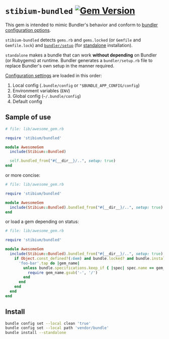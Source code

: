 # ``stibium-bundled`` [![Gem Version](https://badge.fury.io/rb/stibium-bundled.svg)][rubygems:stibium-bundled]

This gem is intended to mimic Bundler's behavior and conform to [bundler configuration options][bundler:config].

``stibium-bundled`` detects ``gems.rb`` and ``gems.locked``
(or ``Gemfile`` and ``Gemfile.lock``)
and [``bundler/setup``][bundler:setup] (for [standalone][man:install#options] installation).

``standalone`` makes a bundle that can work __without depending__ on Bundler (or Rubygems) at runtime. Bundler generates
a ``bundler/setup.rb`` file to replace Bundler's own setup in the manner required.

[Configuration settings][bundler:config] are loaded in this order:

1. Local config (``.bundle/config`` or ``"$BUNDLE_APP_CONFIG/config``)
2. Environment variables (``ENV``)
3. Global config (``~/.bundle/config``)
4. Default config

## Sample of use

```ruby
# file: lib/awesome_gem.rb

require 'stibium/bundled'

module AwesomeGem
  include(Stibium::Bundled)

  self.bundled_from("#{__dir__}/..", setup: true)
end
```

or more concise:

```ruby
# file: lib/awesome_gem.rb

require 'stibium/bundled'

module AwesomeGem
  include(Stibium::Bundled).bundled_from("#{__dir__}/..", setup: true)
end
```

or load a gem depending on status:

```ruby
# file: lib/awesome_gem.rb

require 'stibium/bundled'

module AwesomeGem
  include(Stibium::Bundled).bundled_from("#{__dir__}/..", setup: true) do |bundle|
    if Object.const_defined?(:Gem) and bundle.locked? and bundle.installed?
      'foo-bar'.tap do |gem_name|
        unless bundle.specifications.keep_if { |spec| spec.name == gem_name }.empty?
          require gem_name.gsub('-', '/')
        end
      end
    end
  end
end
```

## Install

```sh
bundle config set --local clean 'true'
bundle config set --local path 'vendor/bundle'
bundle install --standalone
```

<!-- hyperlinks -->

[rubygems:stibium-bundled]: https://rubygems.org/gems/stibium-bundled
[bundler:config]: https://bundler.io/v2.2/bundle_config.html
[bundler:setup]: https://bundler.io/v1.5/bundler_setup.html
[man:install#options]: https://bundler.io/man/bundle-install.1.html#OPTIONS
